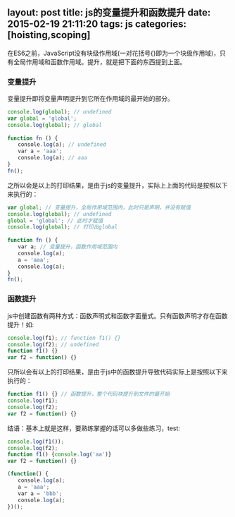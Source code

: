 layout: post
title: js的变量提升和函数提升
date: 2015-02-19 21:11:20
tags: js
categories: [hoisting,scoping]
---
在ES6之前，JavaScript没有块级作用域(一对花括号{}即为一个块级作用域)，只有全局作用域和函数作用域。提升，就是把下面的东西提到上面。
<!-- more -->
### 变量提升
变量提升即将变量声明提升到它所在作用域的最开始的部分。
```javascript
console.log(global); // undefined
var global = 'global';
console.log(global); // global
 
function fn () {
　　console.log(a); // undefined
　　var a = 'aaa';
　　console.log(a); // aaa
}
fn();
```
之所以会是以上的打印结果，是由于js的变量提升，实际上上面的代码是按照以下来执行的：
```javascript
var global; // 变量提升，全局作用域范围内，此时只是声明，并没有赋值
console.log(global); // undefined
global = 'global'; // 此时才赋值
console.log(global); // 打印出global
 
function fn () {
　　var a; // 变量提升，函数作用域范围内
　　console.log(a);
　　a = 'aaa';
　　console.log(a);
}
fn();
```
### 函数提升
js中创建函数有两种方式：函数声明式和函数字面量式。只有函数声明才存在函数提升！如:
```javascript
console.log(f1); // function f1() {}   
console.log(f2); // undefined  
function f1() {}
var f2 = function() {}
```
只所以会有以上的打印结果，是由于js中的函数提升导致代码实际上是按照以下来执行的：

```javascript
function f1() {} // 函数提升，整个代码块提升到文件的最开始
console.log(f1);   
console.log(f2);   
var f2 = function() {}
```
结语：基本上就是这样，要熟练掌握的话可以多做些练习，test:
```javascript
console.log(f1()); 
console.log(f2);   
function f1() {console.log('aa')}
var f2 = function() {}
```

```javascript
(function() {
　　console.log(a);
　　a = 'aaa';
　　var a = 'bbb';
　　console.log(a);
})();
```